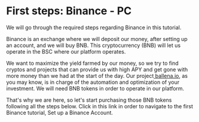 # First steps: Binance - PC

We will go through the required steps regarding Binance in this tutorial.

Binance is an exchange where we will deposit our money, after setting up an account, and we will buy BNB. This cryptocurrency \(BNB\) will let us operate in the BSC where our platform operates.

We want to maximize the yield farmed by our money, so we try to find cryptos and projects that can provide us with high APY and get gone with more money than we had at the start of the day. Our project[ ballena.io](https://ballena.io/), as you may know, is in charge of the automation and optimization of your investment. We will need BNB tokens in order to operate in our platform.

That's why we are here, so let's start purchasing those BNB tokens following all the steps below. Click in this link in order to navigate to the first Binance tutorial, Set up a Binance Account.  




